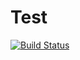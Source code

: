# Test
[![Build Status](https://app.travis-ci.com/yingtongmiao/Test.svg?token=CNsRRYLXszpjFPrFyeE1&branch=master)](https://app.travis-ci.com/yingtongmiao/Test)
